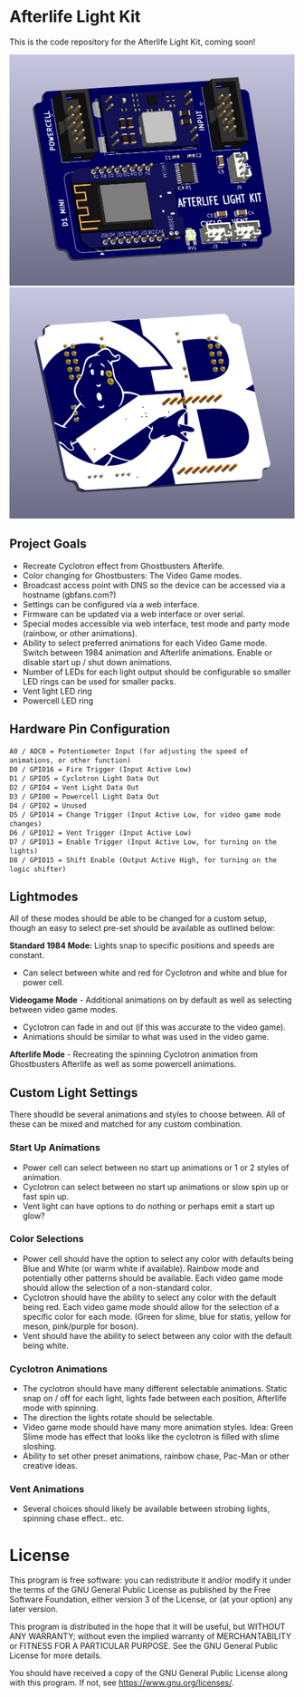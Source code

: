 # Afterlife Light Kit
This is the code repository for the Afterlife Light Kit, coming soon!

![PCB: Front](images/afterlife-pcb.png)
![PCB: Back](images/afterlife-pcb2.png)

## Project Goals
* Recreate Cyclotron effect from Ghostbusters Afterlife.
* Color changing for Ghostbusters: The Video Game modes.
* Broadcast access point with DNS so the device can be accessed via a hostname (gbfans.com?)
* Settings can be configured via a web interface.
* Firmware can be updated via a web interface or over serial.
* Special modes accessible via web interface, test mode and party mode (rainbow, or other animations).
* Ability to select preferred animations for each Video Game mode. Switch between 1984 animation and Afterlife animations. Enable or disable start up / shut down animations.
* Number of LEDs for each light output should be configurable so smaller LED rings can be used for smaller packs.
* Vent light LED ring
* Powercell LED ring

## Hardware Pin Configuration

    A0 / ADC0 = Potentiometer Input (for adjusting the speed of animations, or other function)
    D0 / GPIO16 = Fire Trigger (Input Active Low)
    D1 / GPIO5 = Cyclotron Light Data Out
    D2 / GPIO4 = Vent Light Data Out
    D3 / GPIO0 = Powercell Light Data Out
    D4 / GPIO2 = Unused
    D5 / GPIO14 = Change Trigger (Input Active Low, for video game mode changes)
    D6 / GPIO12 = Vent Trigger (Input Active Low)
    D7 / GPIO13 = Enable Trigger (Input Active Low, for turning on the lights)
    D8 / GPIO15 = Shift Enable (Output Active High, for turning on the logic shifter)

## Lightmodes

All of these modes should be able to be changed for a custom setup, though an easy to select pre-set should be available as outlined below:

**Standard 1984 Mode:** Lights snap to specific positions and speeds are constant.
 - Can select between white and red for Cyclotron and white and blue for power cell.

**Videogame Mode** - Additional animations on by default as well as selecting between video game modes.
 - Cyclotron can fade in and out (if this was accurate to the video game).
 - Animations should be similar to what was used in the video game.

**Afterlife Mode** - Recreating the spinning Cyclotron animation from Ghostbusters Afterlife as well as some powercell animations.

## Custom Light Settings

There shoudld be several animations and styles to choose between. All of these can be mixed and matched for any custom combination.

### Start Up Animations

- Power cell can select between no start up animations or 1 or 2 styles of animation.
- Cyclotron can select between no start up animations or slow spin up or fast spin up.
- Vent light can have options to do nothing or perhaps emit a start up glow?

### Color Selections

- Power cell should have the option to select any color with defaults being Blue and White (or warm white if available). Rainbow mode and potentially other patterns should be available. Each video game mode should allow the selection of a non-standard color.
- Cyclotron should have the ability to select any color with the default being red. Each video game mode should allow for the selection of a specific color for each mode. (Green for slime, blue for statis, yellow for meson, pink/purple for boson).
- Vent should have the ability to select between any color with the default being white.

### Cyclotron Animations

- The cyclotron should have many different selectable animations. Static snap on / off for each light, lights fade between each position, Afterlife mode with spinning.
- The direction the lights rotate should be selectable.
- Video game mode should have many more animation styles. Idea: Green Slime mode has effect that looks like the cyclotron is filled with slime sloshing.
- Ability to set other preset animations, rainbow chase, Pac-Man or other creative ideas.

### Vent Animations

- Several choices should likely be available between strobing lights, spinning chase effect.. etc.

# License

This program is free software: you can redistribute it and/or modify it under the terms of the GNU General Public License as published by the Free Software Foundation, either version 3 of the License, or (at your option) any later version.

This program is distributed in the hope that it will be useful, but WITHOUT ANY WARRANTY; without even the implied warranty of MERCHANTABILITY or FITNESS FOR A PARTICULAR PURPOSE. See the GNU General Public License for more details.

You should have received a copy of the GNU General Public License along with this program. If not, see <https://www.gnu.org/licenses/>.
